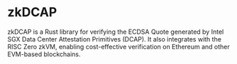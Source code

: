 # zkDCAP

zkDCAP is a Rust library for verifying the ECDSA Quote generated by Intel SGX Data Center Attestation Primitives (DCAP). It also integrates with the RISC Zero zkVM, enabling cost-effective verification on Ethereum and other EVM-based blockchains.

